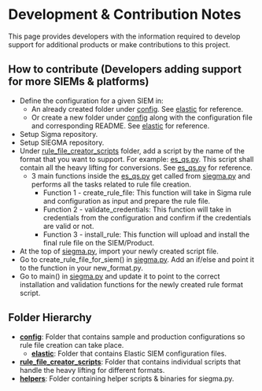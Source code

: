 # Development & Contribution Notes

This page provides developers with the information required to develop support for additional products or make contributions to this project.

## How to contribute (Developers adding support for more SIEMs & platforms)

* Define the configuration for a given SIEM in:
  * An already created folder under [config](config). See [elastic](config/elastic) for reference.
  * Or create a new folder under [config](config) along with the configuration file and corresponding README. See [elastic](config/elastic) for reference.
* Setup Sigma repository.
* Setup SIEGMA repository.
* Under [rule_file_creator_scripts](rule_file_creator_scripts) folder, add a script by the name of the format that you want to support. For example: [es_qs.py](rule_file_creator_scripts/es_qs.py). This script shall contain all the heavy lifting for conversions. See [es_qs.py](rule_file_creator_scripts/es_qs.py) for reference.
  * 3 main functions inside the [es_qs.py](rule_file_creator_scripts/es_qs.py) get called from [siegma.py](siegma.py) and performs all the tasks related to rule file creation.
    * Function 1 - create_rule_file: This function will take in Sigma rule and configuration as input and prepare the rule file.
    * Function 2 - validate_credentials: This function will take in credentials from the configuration and confirm if the credentials are valid or not.
    * Function 3 - install_rule: This function will upload and install the final rule file on the SIEM/Product.
* At the top of [siegma.py](siegma.py), import your newly created script file.
* Go to create_rule_file_for_siem() in [siegma.py](siegma.py). Add an if/else and point it to the function in your new_format.py.
* Go to main() in [siegma.py](siegma.py) and update it to point to the correct installation and validation functions for the newly created rule format script.

## Folder Hierarchy
* **[config](config)**: Folder that contains sample and production configurations so rule file creation can take place.
  * **[elastic](config/elastic)**: Folder that contains Elastic SIEM configuration files.
* **[rule_file_creator_scripts](rule_file_creator_scripts)**: Folder that contains individual scripts that handle the heavy lifting for different formats.
* **[helpers](helpers)**: Folder containing helper scripts & binaries for siegma.py.
